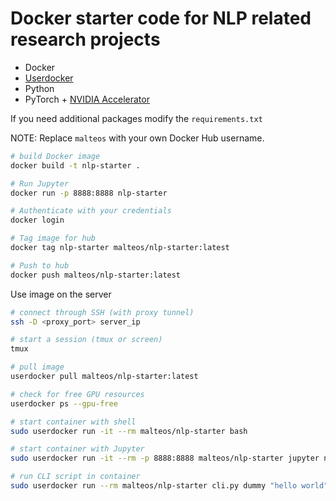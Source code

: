 # Docker starter code for NLP related research projects

- Docker
- [Userdocker](https://github.com/joernhees/userdocker/)
- Python
- PyTorch + [NVIDIA Accelerator](https://ngc.nvidia.com/catalog/containers/nvidia:pytorch)


If you need additional packages modify the `requirements.txt`

NOTE: Replace `malteos` with your own Docker Hub username.

```bash
# build Docker image
docker build -t nlp-starter .

# Run Jupyter
docker run -p 8888:8888 nlp-starter

# Authenticate with your credentials
docker login

# Tag image for hub
docker tag nlp-starter malteos/nlp-starter:latest  

# Push to hub
docker push malteos/nlp-starter:latest 
```

Use image on the server
```bash
# connect through SSH (with proxy tunnel)
ssh -D <proxy_port> server_ip

# start a session (tmux or screen)
tmux

# pull image
userdocker pull malteos/nlp-starter:latest 

# check for free GPU resources
userdocker ps --gpu-free

# start container with shell
sudo userdocker run -it --rm malteos/nlp-starter bash

# start container with Jupyter
sudo userdocker run -it --rm -p 8888:8888 malteos/nlp-starter jupyter notebook

# run CLI script in container
sudo userdocker run --rm malteos/nlp-starter cli.py dummy "hello world"
```

